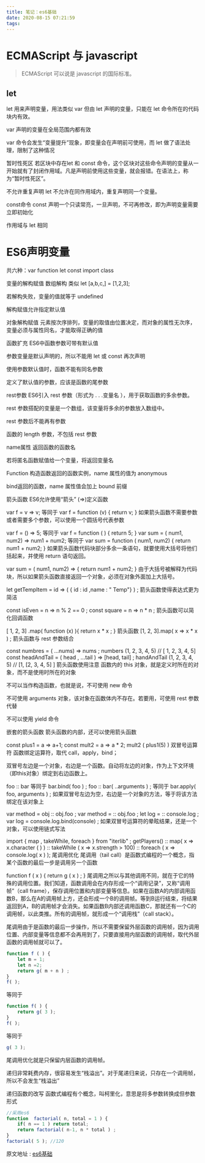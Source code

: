 ```yaml
---
title: 笔记：es6基础
date: 2020-08-15 07:21:59
tags:
---
```


# ECMAScript 与 javascript 

>ECMAScript 可以说是 javascript 的国际标准。

<!-- more -->

## let
let 用来声明变量，用法类似 var 但由 let 声明的变量，只能在 let 命令所在的代码块内有效。

var 声明的变量在全局范围内都有效

var 命令会发生“变量提升”现象，即变量会在声明前可使用，而 let 做了语法处理，限制了这种情况

暂时性死区
若区块中存在let 和 const 命令，这个区块对这些命令声明的变量从一开始就有了封闭作用域。凡是声明前使用这些变量，就会报错。在语法上，称为“暂时性死区”。

不允许重复声明
let 不允许在同作用域内，重复声明同一个变量。

const命令
const 声明一个只读常亮，一旦声明，不可再修改，即为声明变量需要立即初始化

作用域与 let 相同

# ES6声明变量
共六种：var function let const import class

变量的解构赋值
数组解构
类似 let [a,b,c,] = [1,2,3];

若解构失败，变量的值就等于 undefined

解构赋值允许指定默认值

对象解构赋值
元素按次序排列，变量的取值由位置决定，而对象的属性无次序，变量必须与属性同名，才能取得正确的值

函数扩充
ES6中函数参数可带有默认值

参数变量是默认声明的，所以不能用 let 或 const 再次声明

使用参数默认值时，函数不能有同名参数

定义了默认值的参数，应该是函数的尾参数

rest参数
ES6引入 rest 参数（形式为 . . .变量名 ），用于获取函数的多余参数。

rest 参数搭配的变量是一个数组，该变量将多余的参数放入数组中。

rest 参数后不能再有参数

函数的 length 参数，不包括 rest 参数

name属性
返回函数的函数名

若将匿名函数赋值给一个变量，将返回变量名

Function 构造函数返回的函数实例，name 属性的值为 anonymous

bind返回的函数，name 属性值会加上 bound 前缀

箭头函数
ES6允许使用“箭头” (=>)定义函数

var f = v => v;
等同于
var f = function (v) {
    return v;
}
如果箭头函数不需要参数或者需要多个参数，可以使用一个圆括号代表参数

var f = () => 5;
等同于 
var f = function ( ) { return 5; }
var sum = ( num1, num2) => num1 + num2;
等同于
var sum = function ( num1, num2) {
    return num1 + num2;
}
如果箭头函数代码块部分多余一条语句，就要使用大括号将他们括起来，并使用 return 语句返回。

var sum = ( num1, num2) => { return num1 + num2; }
由于大括号被解释为代码块，所以如果箭头函数直接返回一个对象，必须在对象外面加上大括号。

let getTempItem = id => ( { id : id ,name : " Temp"} ) ;
箭头函数使得表达式更为简洁

const isEven = n => n % 2 == 0 ;
const square = n => n * n ;
箭头函数可以简化回调函数

[ 1, 2, 3] .map( function (x) ){
    return x * x ;
}
箭头函数
[1, 2, 3].map( x => x * x ) ;
箭头函数与 rest 参数结合

const numbres = ( ...nums) => nums ;
numbers (1, 2, 3, 4, 5)
// [ 1, 2, 3, 4, 5]
const headAndTail = ( head , ...tail ) => [head, tail] ;
handAndTail (1, 2, 3, 4, 5)
// [1, [2, 3, 4, 5] ]
箭头函数使用注意
函数内的 this 对象，就是定义时所在的对象，而不是使用时所在的对象

不可以当作构造函数，也就是说，不可使用 new 命令

不可使用 arguments 对象，该对象在函数体内不存在。若要用，可使用 rest 参数代替

不可以使用 yield 命令

嵌套的箭头函数
箭头函数的内部，还可以使用箭头函数

 const plus1 = a => a+1;
 const mult2 = a => a * 2;
 mult2 ( plus1(5) )
双冒号运算符
函数绑定运算符，取代 call，apply，bind；

双冒号左边是一个对象，右边是一个函数。自动将左边的对象，作为上下文环境（即this对象）绑定到右边函数上。

foo :: bar
等同于
bar.bind( foo ) ;
foo :: bar( ..arguments ) ;
等同于
bar.apply( foo, arguments ) ;
如果双冒号左边为空，右边是一个对象的方法，等于将该方法绑定在该对象上

var method = obj :: obj.foo ;
var method = :: obj.foo ;
let log = :: console.log ;
var log = console.log.bind(console) ;
如果双冒号运算符的晕眩结果，还是一个对象，可以使用链式写法

import { map , takeWhile, foreach } from "iterlib" ;
getPlayers()
:: map( x => x.character ( ) )
:: takeWhile ( x => x.strength > 100)
:: foreach ( x => console.log( x ) );
尾调用优化
尾调用（tail call）是函数式编程的一个概念，指某个函数的最后一步是调用另一个函数

function f ( x ) {
    return g ( x ) ;
}
尾调用之所以与其他调用不同，就在于它的特殊的调用位置。我们知道，函数调用会在内存形成一个“调用记录”，又称“调用帧”（call frame），保存调用位置和内部变量等信息。如果在函数A的内部调用函数B，那么在A的调用帧上方，还会形成一个B的调用帧。等到B运行结束，将结果返回到A，B的调用帧才会消失。如果函数B内部还调用函数C，那就还有一个C的调用帧，以此类推。所有的调用帧，就形成一个“调用栈”（call stack）。

尾调用由于是函数的最后一步操作，所以不需要保留外层函数的调用帧，因为调用位置、内部变量等信息都不会再用到了，只要直接用内层函数的调用帧，取代外层函数的调用帧就可以了。

```javascript
function f ( ) {
    let m = 1;
    let n =2;
    return g( m + n ) ;
}
f( );
```
等同于
```javascript
function f( ) {
    return g( 3 ); 
}
f( );
```
等同于
```javascript
g( 3 );
```
尾调用优化就是只保留内层函数的调用帧。

递归非常耗费内存，很容易发生“栈溢出”。对于尾递归来说，只存在一个调用帧，所以不会发生“栈溢出”

递归函数的改写
函数式编程有个概念，叫柯里化，意思是将多参数转换成但参数形式

```javascript
//采用es6
function  factorial( n, total = 1 ) {
    if( n == 1 ) return total;
    return factorial( n-1, n * total ) ;
}
factorial( 5 ); //120
```

原文地址 : [es6基础](http://yuque.com/oswind/es6 "跳转")